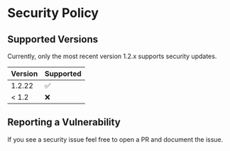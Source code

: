 # Security Policy

## Supported Versions

Currently, only the most recent version 1.2.x supports security updates.  

| Version | Supported          |
| ------- | ------------------ |
| 1.2.22  | :white_check_mark: |
| < 1.2   | :x:                |

## Reporting a Vulnerability

If you see a security issue feel free to open a PR and document the issue.  
